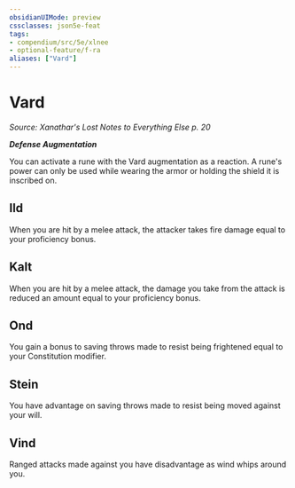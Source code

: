 ```yaml
---
obsidianUIMode: preview
cssclasses: json5e-feat
tags:
- compendium/src/5e/xlnee
- optional-feature/f-ra
aliases: ["Vard"]
---
```

# Vard
*Source: Xanathar's Lost Notes to Everything Else p. 20*  

***Defense Augmentation***

You can activate a rune with the Vard augmentation as a reaction. A rune's power can only be used while wearing the armor or holding the shield it is inscribed on.

## Ild

When you are hit by a melee attack, the attacker takes fire damage equal to your proficiency bonus.

## Kalt

When you are hit by a melee attack, the damage you take from the attack is reduced an amount equal to your proficiency bonus.

## Ond

You gain a bonus to saving throws made to resist being frightened equal to your Constitution modifier.

## Stein

You have advantage on saving throws made to resist being moved against your will.

## Vind

Ranged attacks made against you have disadvantage as wind whips around you.